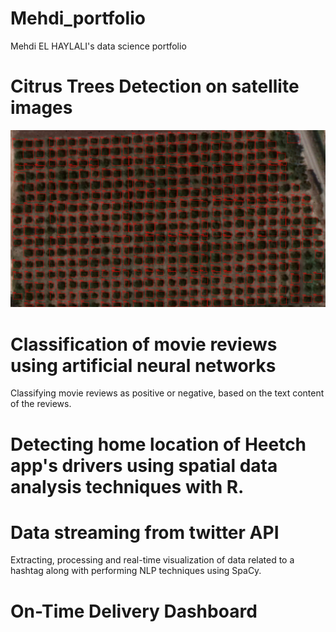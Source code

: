 # Mehdi_portfolio
Mehdi EL HAYLALI's data science portfolio
# Citrus Trees Detection on satellite images
![](images/Yimage2.jpg)
# Classification of movie reviews using artificial neural networks
Classifying movie reviews as positive or negative, based on the text content of the reviews.

# Detecting home location of Heetch app's drivers using spatial data analysis techniques with R.

# Data streaming from twitter API
Extracting, processing and real-time visualization of data related to a hashtag along with performing NLP techniques using SpaCy.

# On-Time Delivery Dashboard

